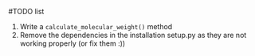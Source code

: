 #TODO list

1. Write a `calculate_molecular_weight()` method
2. Remove the dependencies in the installation setup.py as they are not working properly (or fix them :))



